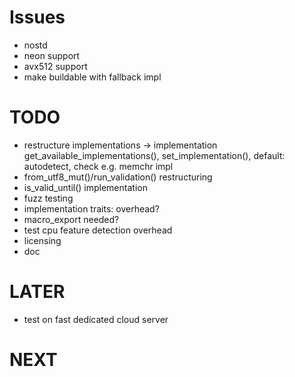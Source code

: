 # Issues
* nostd
* neon support
* avx512 support
* make buildable with fallback impl

# TODO
* restructure implementations -> implementation get_available_implementations(), set_implementation(), default: autodetect, check e.g. memchr impl
* from_utf8_mut()/run_validation() restructuring
* is_valid_until() implementation
* fuzz testing
* implementation traits: overhead?
* macro_export needed?
* test cpu feature detection overhead
* licensing
* doc

# LATER
* test on fast dedicated cloud server

# NEXT
